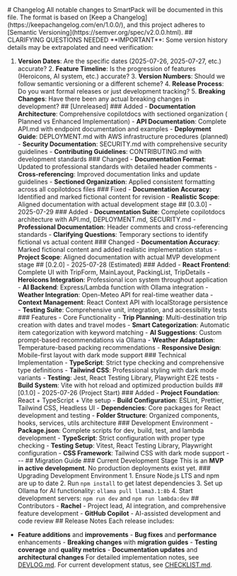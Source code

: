 <!-- This file tracks all notable changes, releases, and version history for SmartPack. Keep this comment at the top; do not overwrite or remove it when updating the document. DOCUMENT PURPOSE:
- Maintain chronological record of all significant changes and releases - Help users understand what changed between versions - Track breaking changes and migration requirements - Provide transparency about project evolution and improvements HOW TO UPDATE:
1. NEW RELEASES: Add entries for each version release with date and changes 2. UNRELEASED SECTION: Maintain running list of changes for next release 3. SEMANTIC VERSIONING: Follow semver (MAJOR.MINOR.PATCH) for version numbers 4. CHANGE CATEGORIES: Group changes by type (Added, Changed, Deprecated, Removed, Fixed, Security) 5. BREAKING CHANGES: Clearly mark and explain any breaking changes 6. MIGRATION GUIDES: Include upgrade instructions for breaking changes FORMATTING RULES:
- Use ISO date format (YYYY-MM-DD) for all dates - Link to GitHub releases and pull requests where applicable - Use present tense for change descriptions ("Add feature" not "Added feature") - Include contributor acknowledgments for significant changes - Maintain reverse chronological order (newest first) - Follow Keep a Changelog format (https://keepachangelog.com/) --> # Changelog All notable changes to SmartPack will be documented in this file. The format is based on [Keep a Changelog](https://keepachangelog.com/en/1.0.0/), and this project adheres to [Semantic Versioning](https://semver.org/spec/v2.0.0.html). ## ️ CLARIFYING QUESTIONS NEEDED **IMPORTANT**: Some version history details may be extrapolated and need verification:
1. **Version Dates**: Are the specific dates (2025-07-26, 2025-07-27, etc.) accurate? 2. **Feature Timeline**: Is the progression of features (Heroicons, AI system, etc.) accurate? 3. **Version Numbers**: Should we follow semantic versioning or a different scheme? 4. **Release Process**: Do you want formal releases or just development tracking? 5. **Breaking Changes**: Have there been any actual breaking changes in development? ## [Unreleased] ### Added - **Documentation Architecture**: Comprehensive copilotdocs with sectioned organization ( Planned vs Enhanced Implementation) - **API Documentation**: Complete API.md with endpoint documentation and examples - **Deployment Guide**: DEPLOYMENT.md with AWS infrastructure procedures (planned) - **Security Documentation**: SECURITY.md with comprehensive security guidelines - **Contributing Guidelines**: CONTRIBUTING.md with development standards ### Changed - **Documentation Format**: Updated to professional standards with detailed header comments - **Cross-referencing**: Improved documentation links and update guidelines - **Sectioned Organization**: Applied consistent formatting across all copilotdocs files ### Fixed - **Documentation Accuracy**: Identified and marked fictional content for revision - **Realistic Scope**: Aligned documentation with actual development stage ## [0.3.0] - 2025-07-29 ### Added - **Documentation Suite**: Complete copilotdocs architecture with API.md, DEPLOYMENT.md, SECURITY.md - **Professional Documentation**: Header comments and cross-referencing standards - **Clarifying Questions**: Temporary sections to identify fictional vs actual content ### Changed - **Documentation Accuracy**: Marked fictional content and added realistic implementation status - **Project Scope**: Aligned documentation with actual MVP development stage ## [0.2.0] - 2025-07-28 (Estimated) ### Added - **React Frontend**: Complete UI with TripForm, MainLayout, PackingList, TripDetails - **Heroicons Integration**: Professional icon system throughout application - **AI Backend**: Express/Lambda function with Ollama integration - **Weather Integration**: Open-Meteo API for real-time weather data - **Context Management**: React Context API with localStorage persistence - **Testing Suite**: Comprehensive unit, integration, and accessibility tests ### Features - Core Functionality - **Trip Planning**: Multi-destination trip creation with dates and travel modes - **Smart Categorization**: Automatic item categorization with keyword matching - **AI Suggestions**: Custom prompt-based recommendations via Ollama - **Weather Adaptation**: Temperature-based packing recommendations - **Responsive Design**: Mobile-first layout with dark mode support ### Technical Implementation - **TypeScript**: Strict type checking and comprehensive type definitions - **Tailwind CSS**: Professional styling with dark mode variants - **Testing**: Jest, React Testing Library, Playwright E2E tests - **Build System**: Vite with hot reload and optimized production builds ## [0.1.0] - 2025-07-26 (Project Start) ### Added - **Project Foundation**: React + TypeScript + Vite setup - **Build Configuration**: ESLint, Prettier, Tailwind CSS, Headless UI - **Dependencies**: Core packages for React development and testing - **Folder Structure**: Organized components, hooks, services, utils architecture ### Development Environment - **Package.json**: Complete scripts for dev, build, test, and lambda development - **TypeScript**: Strict configuration with proper type checking - **Testing Setup**: Vitest, React Testing Library, Playwright configuration - **CSS Framework**: Tailwind CSS with dark mode support --- ## Migration Guide ### Current Development Stage This is an **MVP in active development**. No production deployments exist yet. ### Upgrading Development Environment 1. Ensure Node.js LTS and npm are up to date 2. Run `npm install` to get latest dependencies 3. Set up Ollama for AI functionality: `ollama pull llama3.1:8b` 4. Start development servers: `npm run dev` and `npm run lambda:dev` ## Contributors - **Rachel** - Project lead, AI integration, and comprehensive feature development - **GitHub Copilot** - AI-assisted development and code review ## Release Notes Each release includes:
- **Feature additions** and **improvements** - **Bug fixes** and **performance** enhancements - **Breaking changes** with **migration guides** - **Testing coverage** and **quality metrics** - **Documentation updates** and **architectural changes** For detailed implementation notes, see [DEVLOG.md](copilotdocs/DEVLOG.md). For current development status, see [CHECKLIST.md](copilotdocs/CHECKLIST.md). 
